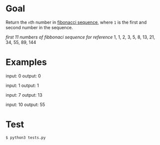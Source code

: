 # Goal

Return the `n`th number in [fibonacci sequence](https://en.wikipedia.org/wiki/Fibonacci_sequence), where `1` is the first and second number in the sequence.

_first 11 numbers of fibbonaci sequence for reference_
1, 1, 2, 3, 5, 8, 13, 21, 34, 55, 89, 144

# Examples

input: 0
output: 0

input: 1
output: 1

input: 7
output: 13

input: 10
output: 55

# Test

```bash
$ python3 tests.py
```
